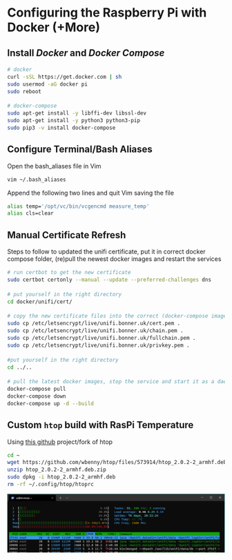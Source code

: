 # Configuring the Raspberry Pi with Docker (+More)

## Install _Docker_ and _Docker Compose_
```bash
# docker
curl -sSL https://get.docker.com | sh
sudo usermod -aG docker pi
sudo reboot

# docker-compose
sudo apt-get install -y libffi-dev libssl-dev
sudo apt-get install -y python3 python3-pip
sudo pip3 -v install docker-compose
```

## Configure Terminal/Bash Aliases
Open the bash_aliases file in Vim
```bash
vim ~/.bash_aliases
```

Append the following two lines and quit Vim saving the file
```bash
alias temp='/opt/vc/bin/vcgencmd measure_temp'
alias cls=clear
```

## Manual Certificate Refresh
Steps to follow to updated the unifi certificate, put it in correct docker compose folder, (re)pull the newest docker images and restart the services

```bash
# run certbot to get the new certificate
sudo certbot certonly --manual --update --preferred-challenges dns

# put yourself in the right directory
cd docker/unifi/cert/

# copy the new certificate files into the correct (docker-compose image) folder
sudo cp /etc/letsencrypt/live/unifi.bonner.uk/cert.pem .
sudo cp /etc/letsencrypt/live/unifi.bonner.uk/chain.pem .
sudo cp /etc/letsencrypt/live/unifi.bonner.uk/fullchain.pem .
sudo cp /etc/letsencrypt/live/unifi.bonner.uk/privkey.pem .

#put yourself in the right directory
cd ../..

# pull the latest docker images, stop the service and start it as a daemon
docker-compose pull
docker-compose down
docker-compose up -d --build
```

## Custom ```htop``` build with RasPi Temperature
Using [this github](https://github.com/wbenny/htop) project/fork of htop

```bash
cd ~
wget https://github.com/wbenny/htop/files/573914/htop_2.0.2-2_armhf.deb.zip
unzip htop_2.0.2-2_armhf.deb.zip
sudo dpkg -i htop_2.0.2-2_armhf.deb
rm -rf ~/.config/htop/htoprc
```

![](.screenshots/htop-temp.png)
